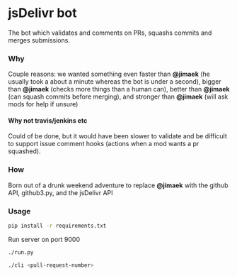 jsDelivr bot
=============

The bot which validates and comments on PRs, squashs commits and merges submissions.

### Why

Couple reasons: we wanted something even faster than **@jimaek** (he usually took a about a minute whereas the bot is under a second), bigger than **@jimaek** (checks more things than a human can), better than **@jimaek** (can squash commits before merging), and stronger than **@jimaek** (will ask mods for help if unsure)

#### Why not travis/jenkins etc

Could of be done, but it would have been slower to validate and be difficult to support issue comment hooks (actions when a mod wants a pr squashed).

### How

Born out of a drunk weekend adventure to replace **@jimaek** with the github API, github3.py, and the jsDelivr API

### Usage

```sh
pip install -r requirements.txt
```

Run server on port 9000
```sh
./run.py
```

```sh
./cli <pull-request-number>
```